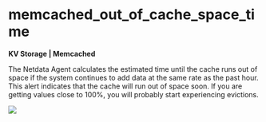 # memcached_out_of_cache_space_time

**KV Storage | Memcached**

The Netdata Agent calculates the estimated time until the cache runs out of space if the system continues to add data at
the same rate as the past hour. This alert indicates that the cache will run out of space soon. If you are getting
values close to 100%, you will probably start experiencing evictions.

![](https://drive.google.com/uc?export=view&id=1elXR92OQn3sWVGXUCjpGi-NwcLNYE24g)

